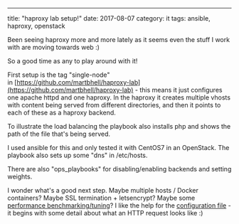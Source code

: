 ---
title: "haproxy lab setup!"
date: 2017-08-07
category: it
tags: ansible, haproxy, openstack

Been seeing haproxy more and more lately as it seems even the stuff I work with are moving towards web :)

So a good time as any to play around with it!

First setup is the tag "single-node" in [https://github.com/martbhell/haproxy-lab](https://github.com/martbhell/haproxy-lab) - this means it just configures one apache httpd and one haproxy. In the haproxy it creates multiple vhosts with content being served from different directories, and then it points to each of these as a haproxy backend.

To illustrate the load balancing the playbook also installs php and shows the path of the file that's being served.

I used ansible for this and only tested it with CentOS7 in an OpenStack. The playbook also sets up some "dns" in /etc/hosts.

There are also "ops\_playbooks" for disabling/enabling backends and setting weights.

I wonder what's a good next step. Maybe multiple hosts / Docker containers? Maybe SSL termination + letsencrypt? Maybe some [performance benchmarking/tuning](https://medium.freecodecamp.org/how-we-fine-tuned-haproxy-to-achieve-2-000-000-concurrent-ssl-connections-d017e61a4d27)? I like the help for the [configuration file](http://www.haproxy.org/download/1.5/doc/configuration.txt) \- it begins with some detail about what an HTTP request looks like :)
